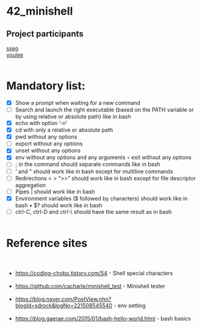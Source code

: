 # 42_minishell<br>
## Project participants<br>
[sseo](https://github.com/sseo42)<br>
[youlee](https://github.com/ukjinlee66)<br><br>
# Mandatory list:<br>
- [x] Show a prompt when waiting for a new command<br>
- [ ] Search and launch the right executable (based on the PATH variable or by using relative or absolute path) like in bash<br>
- [x] echo with option ’-n’<br>
- [x] cd with only a relative or absolute path<br>
- [x] pwd without any options<br>
- [ ] export without any options<br>
- [x] unset without any options<br>
- [x] env without any options and any arguments ◦ exit without any options<br>
- [ ] ; in the command should separate commands like in bash<br>
- [ ] ’ and " should work like in bash except for multiline commands<br>
- [ ] Redirections < > “>>” should work like in bash except for file descriptor aggregation<br>
- [ ] Pipes | should work like in bash<br>
- [x] Environment variables ($ followed by characters) should work like in bash • $? should work like in bash<br>
- [ ] ctrl-C, ctrl-D and ctrl-\ should have the same result as in bash<br><br>
# Reference sites<br><br>
- <https://coding-chobo.tistory.com/54> - Shell special characters<br><br>
- <https://github.com/cacharle/minishell_test> - Minishell tester<br><br>
- <https://blog.naver.com/PostView.nhn?blogId=sdrock&logNo=221508545540> - env setting<br><br>
- <https://blog.gaerae.com/2015/01/bash-hello-world.html> - bash basics<br><br>
